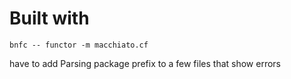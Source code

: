 # Built with

`bnfc -- functor -m macchiato.cf`

have to add Parsing package prefix to a few files that show errors